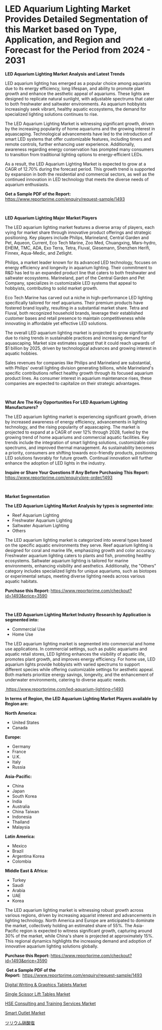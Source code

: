 <p><h1>LED Aquarium Lighting Market Provides Detailed Segmentation of this Market based on Type, Application, and Region and Forecast for the Period from 2024 - 2031</h1></p><p><strong>LED Aquarium Lighting Market Analysis and Latest Trends</strong></p>
<p><p>LED aquarium lighting has emerged as a popular choice among aquarists due to its energy efficiency, long lifespan, and ability to promote plant growth and enhance the aesthetic appeal of aquariums. These lights are designed to replicate natural sunlight, with adjustable spectrums that cater to both freshwater and saltwater environments. As aquarium hobbyists increasingly seek vibrant, healthy aquatic ecosystems, the demand for specialized lighting solutions continues to rise.</p><p>The LED Aquarium Lighting Market is witnessing significant growth, driven by the increasing popularity of home aquariums and the growing interest in aquascaping. Technological advancements have led to the introduction of smart LED systems that offer customizable features, including timers and remote controls, further enhancing user experience. Additionally, awareness regarding energy conservation has prompted many consumers to transition from traditional lighting options to energy-efficient LEDs. </p><p>As a result, the LED Aquarium Lighting Market is expected to grow at a CAGR of 12.70% during the forecast period. This growth trend is supported by expansion in both the residential and commercial sectors, as well as the continued innovation in LED technology that meets the diverse needs of aquarium enthusiasts.</p></p>
<p><strong>Get a Sample PDF of the Report:&nbsp;</strong> <a href="https://www.reportprime.com/enquiry/request-sample/1493">https://www.reportprime.com/enquiry/request-sample/1493</a></p>
<p>&nbsp;</p>
<p><strong>LED Aquarium Lighting Major Market Players</strong></p>
<p><p>The LED aquarium lighting market features a diverse array of players, each vying for market share through innovative product offerings and strategic positioning. Key players include Philips, Marineland, Central Garden and Pet, Aqueon, Current, Eco Tech Marine, Zoo Med, Chuangxing, Mars-hydro, EHEIM, TMC, ADA, Exo Terra, Tetra, Fluval, Giesemann, Shenzhen Herifi, Finnex, Aqua-Medic, and Zetlight.</p><p>Philips, a market leader known for its advanced LED technology, focuses on energy efficiency and longevity in aquarium lighting. Their commitment to R&D has led to an expanded product line that caters to both freshwater and saltwater ecosystems. Marineland, part of the Central Garden and Pet Company, specializes in customizable LED systems that appeal to hobbyists, contributing to solid market growth.</p><p>Eco Tech Marine has carved out a niche in high-performance LED lighting specifically tailored for reef aquariums. Their premium products have fostered brand loyalty, resulting in a substantial market share. Tetra and Fluval, both recognized household brands, leverage their established customer bases and retail presence to maintain competitiveness while innovating in affordable yet effective LED solutions.</p><p>The overall LED aquarium lighting market is projected to grow significantly due to rising trends in sustainable practices and increasing demand for aquascaping. Market size estimates suggest that it could reach upwards of $1 billion by 2025, driven by technological advances and growing interest in aquatic hobbies.</p><p>Sales revenues for companies like Philips and Marineland are substantial, with Philips' overall lighting division generating billions, while Marineland's specific contributions reflect healthy growth through its focused aquarium product lines. As consumer interest in aquarium maintenance rises, these companies are expected to capitalize on their strategic advantages.</p></p>
<p>&nbsp;</p>
<p><strong>What Are The Key Opportunities For LED Aquarium Lighting Manufacturers?</strong></p>
<p><p>The LED aquarium lighting market is experiencing significant growth, driven by increased awareness of energy efficiency, advancements in lighting technology, and the rising popularity of aquascaping. The market is projected to expand at a CAGR of over 12% through 2028, fueled by the growing trend of home aquariums and commercial aquatic facilities. Key trends include the integration of smart lighting solutions, customizable color spectrums, and improved thermal management. As sustainability becomes a priority, consumers are shifting towards eco-friendly products, positioning LED solutions favorably for future growth. Continual innovation will further enhance the adoption of LED lights in the industry.</p></p>
<p><strong>Inquire or Share Your Questions If Any Before Purchasing This Report:</strong> <a href="https://www.reportprime.com/enquiry/pre-order/1493">https://www.reportprime.com/enquiry/pre-order/1493</a></p>
<p>&nbsp;</p>
<p><strong>Market Segmentation</strong></p>
<p><strong>The LED Aquarium Lighting Market Analysis by types is segmented into:</strong></p>
<p><ul><li>Reef Aquarium Lighting</li><li>Freshwater Aquarium Lighting</li><li>Saltwater Aquarium Lighting</li><li>Others</li></ul></p>
<p><p>The LED aquarium lighting market is categorized into several types based on the specific aquatic environments they serve. Reef aquarium lighting is designed for coral and marine life, emphasizing growth and color accuracy. Freshwater aquarium lighting caters to plants and fish, promoting healthy ecosystems. Saltwater aquarium lighting is tailored for marine environments, enhancing visibility and aesthetics. Additionally, the "Others" category includes specialized lights for unique aquariums, such as biotopes or experimental setups, meeting diverse lighting needs across various aquatic habitats.</p></p>
<p><strong>Purchase this Report:&nbsp;</strong><a href="https://www.reportprime.com/checkout?id=1493&price=3590">https://www.reportprime.com/checkout?id=1493&price=3590</a></p>
<p>&nbsp;</p>
<p><strong>The LED Aquarium Lighting Market Industry Research by Application is segmented into:</strong></p>
<p><ul><li>Commercial Use</li><li>Home Use</li></ul></p>
<p><p>The LED aquarium lighting market is segmented into commercial and home use applications. In commercial settings, such as public aquariums and aquatic retail stores, LED lighting enhances the visibility of aquatic life, promotes plant growth, and improves energy efficiency. For home use, LED aquarium lights provide hobbyists with varied spectrums to support different species while offering customizable settings for aesthetic appeal. Both markets prioritize energy savings, longevity, and the enhancement of underwater environments, catering to diverse aquatic needs.</p></p>
<p><a href="https://www.reportprime.com/led-aquarium-lighting-r1493">&nbsp;https://www.reportprime.com/led-aquarium-lighting-r1493</a></p>
<p><strong>In terms of Region, the LED Aquarium Lighting Market Players available by Region are:</strong></p>
<p>
    <p> <strong> North America: </strong>
        <ul>
            <li>United States</li>
            <li>Canada</li>
        </ul>
        </p> 
    <p> <strong> Europe: </strong>
        <ul>
            <li>Germany</li>
            <li>France</li>
            <li>U.K.</li>
            <li>Italy</li>
            <li>Russia</li>
        </ul>
        </p> 
    <p> <strong> Asia-Pacific: </strong>
        <ul>
            <li>China</li>
            <li>Japan</li>
            <li>South Korea</li>
            <li>India</li>
            <li>Australia</li>
            <li>China Taiwan</li>
            <li>Indonesia</li>
            <li>Thailand</li>
            <li>Malaysia</li>
        </ul>
        </p> 
    <p> <strong> Latin America: </strong>
        <ul>
            <li>Mexico</li>
            <li>Brazil</li>
            <li>Argentina Korea</li>
            <li>Colombia</li>
        </ul>
        </p> 
    <p> <strong> Middle East & Africa: </strong>
        <ul>
            <li>Turkey</li>
            <li>Saudi</li>
            <li>Arabia</li>
            <li>UAE</li>
            <li>Korea</li>
        </ul>
    </p>
    </p>
<p><p>The LED aquarium lighting market is witnessing robust growth across various regions, driven by increasing aquarist interest and advancements in lighting technology. North America and Europe are anticipated to dominate the market, collectively holding an estimated share of 55%. The Asia-Pacific region is expected to witness significant growth, capturing around 30% of the market, while China's share is projected at approximately 15%. This regional dynamics highlights the increasing demand and adoption of innovative aquarium lighting solutions globally.</p></p>
<p><strong>Purchase this Report: </strong><a href="https://www.reportprime.com/checkout?id=1493&price=3590">https://www.reportprime.com/checkout?id=1493&price=3590</a></p>
<p>&nbsp;<strong>Get a Sample PDF of the Report:&nbsp;&nbsp;</strong><a href="https://www.reportprime.com/enquiry/request-sample/1493">https://www.reportprime.com/enquiry/request-sample/1493</a></p>
<p><strong></strong></p>
<p><p><a href="https://www.linkedin.com/pulse/digital-writing-graphics-tablets-market-insights-product-lxqqf?trackingId=AbZ%2BeaG7R0W%2Fj7D%2F1hmfMw%3D%3D">Digital Writing & Graphics Tablets Market</a></p><p><a href="https://issuu.com/reportprime-2/docs/single-scissor-lift-tables-market-s_6ed9fec77157d6">Single Scissor Lift Tables Market</a></p><p><a href="https://medium.com/@fernritchie2023/hse-consulting-and-training-services-market-global-market-trends-and-market-forecast-2024-2031-0da79d55dedb">HSE Consulting and Training Services Market</a></p><p><a href="https://www.linkedin.com/pulse/smart-outlet-market-indicators-size-regional-breakdown-player-d6zwf?trackingId=0V24Os%2FKQpywqz0L5tkpHQ%3D%3D">Smart Outlet Market</a></p><p><a href="https://medium.com/@eunawiegad2023/%E5%B8%82%E5%A0%B4%E3%81%AE%E3%83%AA%E3%83%BC%E3%83%80%E3%83%BC%E3%81%A8%E9%81%85%E3%82%8C%E3%82%92%E3%81%A8%E3%82%8B%E8%80%85-%E3%82%B0%E3%83%AD%E3%83%BC%E3%83%90%E3%83%AB%E3%82%B5%E3%83%AB%E3%83%9F%E3%82%A6%E3%83%A0%E3%83%8A%E3%83%88%E3%83%AA%E3%82%A6%E3%83%A0%E5%B8%82%E5%A0%B4%E3%81%AE%E3%83%88%E3%83%AC%E3%83%B3%E3%83%89%E3%81%A8%E4%BA%88%E6%B8%AC-2024-2031-a933b25df9a0">ツリウム硝酸塩</a></p></p>
